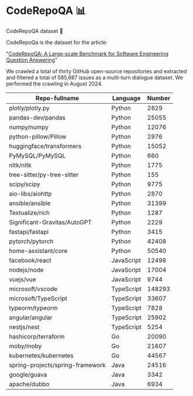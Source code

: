 # CodeRepoQA 📊

CodeRepoQA dataset
🚀

CodeRepoQa is the dataset for the article:

"[CodeRepoQA: A Large-scale Benchmark for Software Engineering Question Answering](https://arxiv.org/abs/2412.14764)"

We crawled a total of thirty GitHub open-source repositories and extracted and filtered a total of 585,687 issues as a multi-turn dialogue dataset.
We performed the crawling in August 2024.

| Repo-fullname       | Language       | Number       |
| -------------- | -------------- | -------------- |
| plotly/plotly.py| Python| 2829|
| pandas-dev/pandas| Python| 25055|
| numpy/numpy| Python| 12076|
| python-pillow/Pillow| Python| 2976|
| huggingface/transformers| Python| 15052|
| PyMySQL/PyMySQL| Python| 660|
| nltk/nltk| Python| 1775|
| tree-sitter/py-tree-sitter| Python| 155|
| scipy/scipy| Python| 9775|
| aio-libs/aiohttp| Python| 2870|
| ansible/ansible| Python| 31399|
| Textualize/rich| Python| 1287|
| Significant-Gravitas/AutoGPT| Python| 2229|
| fastapi/fastapi| Python| 3415|
| pytorch/pytorch| Python| 42408|
| home-assistant/core| Python| 50540|
| facebook/react| JavaScript| 12498|
| nodejs/node| JavaScript| 17004|
| vuejs/vue| JavaScript| 9744|
| microsoft/vscode| TypeScript| 148293|
| microsoft/TypeScript| TypeScript| 33607|
| typeorm/typeorm| TypeScript| 7828|
| angular/angular| TypeScript| 25902|
| nestjs/nest| TypeScript| 5254|
| hashicorp/terraform| Go| 20090|
| moby/moby| Go| 21607|
| kubernetes/kubernetes| Go| 44567|
| spring-projects/spring-framework| Java| 24516|
| google/guava| Java| 3342|
| apache/dubbo| Java| 6934|


